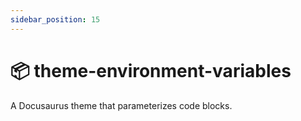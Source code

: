```yaml
---
sidebar_position: 15
---
```


# 📦 theme-environment-variables

<!-- import ApiTable from '@site/src/components/ApiTable'; -->
<!-- import { TaskList } from '@theme/docupotamus-task-list'; -->

A Docusaurus theme that parameterizes code blocks.
